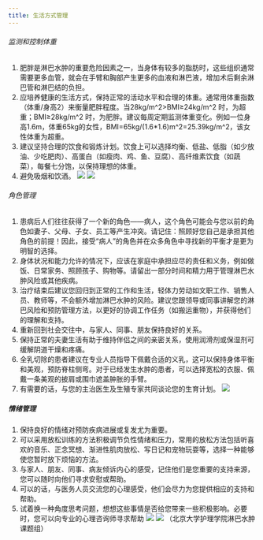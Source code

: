 ```yaml
---
title: 生活方式管理
---
```


###### 监测和控制体重
1.	肥胖是淋巴水肿的重要危险因素之一，当身体有较多的脂肪时，这些组织通常需要更多血管，就会在手臂和胸部产生更多的血液和淋巴液，增加术后剩余淋巴管和淋巴结的负担。
2.	应培养健康的生活方式，保持正常的活动水平和合理的体重。通常用体重指数（体重/身高2）来衡量肥胖程度。当28kg/m^2>BMI≥24kg/m^2 时，为超重；BMI≥28kg/m^2 时，为肥胖。建议每周定期监测体重变化。例如一位身高1.6m，体重65kg的女性，BMI=65kg/(1.6*1.6)m^2=25.39kg/m^2，该女性体重为超重。
3.	建议坚持合理的饮食和锻炼计划。饮食上可以选择均衡、低盐、低脂（如少放油、少吃肥肉）、高蛋白（如瘦肉、鸡、鱼、豆腐）、高纤维素饮食（如蔬菜），每餐七分饱，以保持理想的体重。
4.	避免吸烟和饮酒。
![](/images/3/3-5-1.jpg)
![](/images/3/3-5-2.jpg)
###### 角色管理
1.	患病后人们往往获得了一个新的角色——病人，这个角色可能会与您以前的角色如妻子、父母、子女、员工等产生冲突。请记住：照顾好您自己是承担其他角色的前提！因此，接受“病人”的角色并在众多角色中寻找新的平衡才是更为明智的选择。
2.	身体状况和能力允许的情况下，应该在家庭中承担应尽的责任和义务，例如做饭、日常家务、照顾孩子、购物等。请留出一部分时间和精力用于管理淋巴水肿风险或其他疾病。
3.	治疗结束后建议您回归到正常的工作和生活，轻体力劳动如文职工作、销售人员、教师等，不会额外增加淋巴水肿的风险。建议您跟领导或同事讲解您的淋巴风险和预防管理方法，以更好的协调工作任务（如搬运重物），并获得他们的理解和支持。
4.	重新回到社会交往中，与家人、同事、朋友保持良好的关系。
5.	保持正常的夫妻生活有助于维持伴侣之间的亲密关系，使用润滑剂或保湿剂可缓解阴道干燥和疼痛。
6.	全乳切除的患者建议在专业人员指导下佩戴合适的义乳，这可以保持身体平衡和美观，预防脊柱侧弯。对于已经发生水肿的患者，可以选择宽松的衣服、佩戴一条美观的披肩或围巾遮盖肿胀的手臂。
7.	有需要的话，与您的主治医生及生殖专家共同谈论您的生育计划。
![](/images/3/3-5-3.jpg)
##### 情绪管理
1.	保持良好的情绪对预防疾病进展或复发尤为重要。
2.	可以采用放松训练的方法积极调节负性情绪和压力，常用的放松方法包括听喜欢的音乐、正念冥想、渐进性肌肉放松、写日记和宠物玩耍等，选择一种能够使您暂时放下烦恼的方法。
3.	与家人、朋友、同事、病友倾诉内心的感受，记住他们是您重要的支持来源，您可以随时向他们寻求安慰或帮助。
4.	可以的话，与医务人员交流您的心理感受，他们会尽力为您提供相应的支持和帮助。
5.	试着换一种角度思考问题，想想这些事情是否给您带来一些积极影响。必要时，您可以向专业的心理咨询师寻求帮助
![](/images/3/3-5-4.jpg)
![](/images/3/3-5-5.jpg)
（北京大学护理学院淋巴水肿课题组）